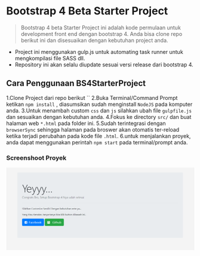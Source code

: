 # Bootstrap 4 Beta Starter Project

> Bootstrap 4 beta Starter Project ini adalah kode permulaan untuk development front end dengan bootstrap 4.
> Anda bisa clone repo berikut ini dan disesuaikan dengan kebutuhan project anda.

* Project ini menggunakan gulp.js untuk automating task runner untuk mengkompilasi file SASS dll.
* Repository ini akan selalu diupdate sesuai versi release dari bootstrap 4.

## Cara Penggunaan BS4StarterProject

1.Clone Project dari repo berikut ``
2.Buka Terminal/Command Prompt ketikan `npm install` , diasumsikan sudah menginstall `NodeJS` pada komputer anda.
3.Untuk menambah custom `css` dan `js` silahkan ubah file `gulpfile.js` dan sesuaikan dengan kebutuhan anda.
4.Fokus ke directory `src/` dan buat halaman web `*.html` pada folder ini.
5.Sudah terintegrasi dengan `browserSync` sehingga halaman pada broswer akan otomatis ter-reload ketika terjadi perubahan pada kode file `.html`.
6.untuk menjalankan proyek, anda dapat menggunakan perintah `npm start` pada terminal/prompt anda.

### Screenshoot Proyek
![SS 2](https://github.com/caturandi-labs/BS4StarterProject/blob/master/ss/ss.PNG "Page Preview Success")